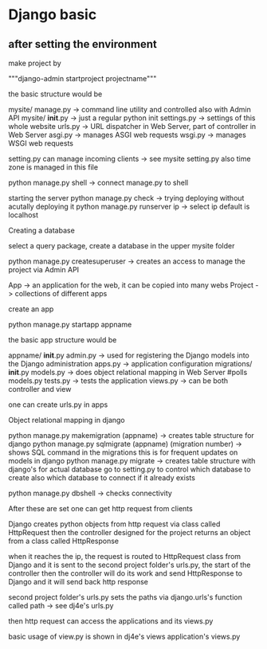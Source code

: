 # Django basic

## after setting the environment 

make project by 

"""django-admin startproject projectname"""

the basic structure would be 

mysite/
    manage.py -> command line utility and controlled also with Admin API 
    mysite/
        __init__.py -> just a regular python init
        settings.py -> settings of this whole website
        urls.py -> URL dispatcher in Web Server, part of controller in Web Server
        asgi.py -> manages ASGI web requests
        wsgi.py -> manages WSGI web requests

setting.py can manage incoming clients -> see mysite setting.py
also time zone is managed in this file

python manage.py shell -> connect manage.py to shell

starting the server 
python manage.py check -> trying deploying without acutally deploying it
python manage.py runserver ip -> select ip default is localhost

Creating a database

select a query package, create a database in the upper mysite folder

python manage.py createsuperuser -> creates an access to manage the project via Admin API 

App -> an application for the web, it can be copied into many webs
Project -> collections of different apps

create an app

python manage.py startapp appname

the basic app structure would be 

appname/
    __init__.py
    admin.py -> used for registering the Django models into the Django administration
    apps.py -> application configuration
    migrations/
        __init__.py
    models.py -> does object relational mapping in Web Server #polls models.py
    tests.py -> tests the application 
    views.py -> can be both controller and view 

one can create urls.py in apps

Object relational mapping in django

python manage.py makemigration (appname) -> creates table structure for django
python manage.py sqlmigrate (appname) (migration number) -> shows SQL command in the migrations 
this is for frequent updates on models in django
python manage.py migrate -> creates table structure with django's for actual database
go to setting.py to control which database to create also which database to connect if it already exists

python manage.py dbshell -> checks connectivity

After these are set one can get http request from clients 

Django creates python objects from http request via class called HttpRequest
then the controller designed for the project returns an object from a class called HttpResponse

when it reaches the ip, the request is routed to HttpRequest class from Django and it is sent to the second project folder's urls.py, the start of the controller
then the controller will do its work and send HttpResponse to Django and it will send back http response

second project folder's urls.py sets the paths via django.urls's function called path -> see dj4e's urls.py

then http request can access the applications and its views.py

basic usage of view.py is shown in dj4e's views application's views.py
